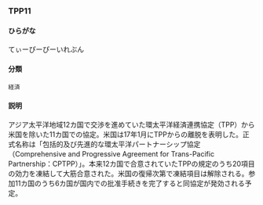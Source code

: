 <div style="display:none;">

## [あ行](securities-terms?id=あ行)
## [か行](securities-terms?id=か行)
## [さ行](securities-terms?id=さ行)
## [た行](securities-terms?id=た行)
## [な行](securities-terms?id=な行)
## [は行](securities-terms?id=は行)
## [ま行](securities-terms?id=ま行)
## [や行](securities-terms?id=や行)
## [ら行](securities-terms?id=ら行)
## [わ行](securities-terms?id=わ行)
## [英数字・記号](securities-terms?id=英数字・記号)

</div>

### TPP11

#### ひらがな

てぃーぴーぴーいれぶん

#### 分類

`経済`

#### 説明

アジア太平洋地域12カ国で交渉を進めていた環太平洋経済連携協定（TPP）から米国を除いた11カ国での協定。米国は17年1月にTPPからの離脱を表明した。正式名称は「包括的及び先進的な環太平洋パートナーシップ協定（Comprehensive and Progressive Agreement for Trans-Pacific Partnership：CPTPP）」。本来12カ国で合意されていたTPPの規定のうち20項目の効力を凍結して大筋合意された。米国の復帰次第で凍結項目は解除される。参加11カ国のうち6カ国が国内での批准手続きを完了すると同協定が発効される予定。

